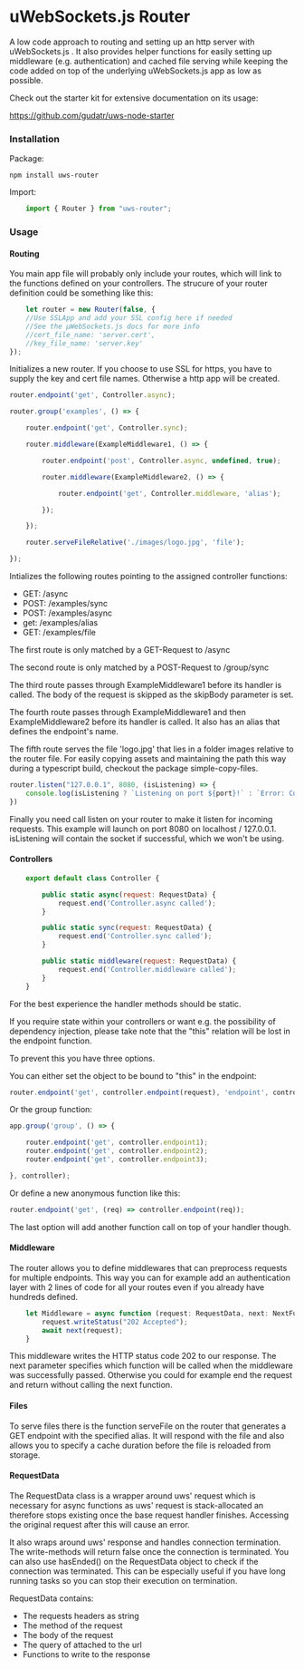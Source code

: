 # uWebSockets.js Router

A low code approach to routing and setting up an http server with uWebSockets.js .
It also provides helper functions for easily setting up middleware (e.g. authentication) and cached file serving while keeping the code added on top of the underlying uWebSockets.js app as low as possible.

Check out the starter kit for extensive documentation on its usage:

https://github.com/gudatr/uws-node-starter

### Installation

Package:
```
npm install uws-router
```

Import:
```javascript
    import { Router } from "uws-router";
```

### Usage

#### Routing

You main app file will probably only include your routes, which will link to the functions defined on your controllers.
The strucure of your router definition could be something like this:

```javascript
    let router = new Router(false, {
    //Use SSLApp and add your SSL config here if needed
    //See the μWebSockets.js docs for more info
    //cert_file_name: 'server.cert',
    //key_file_name: 'server.key'
});
```
Initializes a new router.
If you choose to use SSL for https, you have to supply the key and cert file names.
Otherwise a http app will be created.


```javascript
router.endpoint('get', Controller.async);

router.group('examples', () => {

    router.endpoint('get', Controller.sync);

    router.middleware(ExampleMiddleware1, () => {

        router.endpoint('post', Controller.async, undefined, true);

        router.middleware(ExampleMiddleware2, () => {

            router.endpoint('get', Controller.middleware, 'alias');

        });

    });

    router.serveFileRelative('./images/logo.jpg', 'file');

});
```
    
Intializes the following routes pointing to the assigned controller functions:

- GET: /async
- POST: /examples/sync
- POST: /examples/async
- get: /examples/alias
- GET: /examples/file

The first route is only matched by a GET-Request to /async

The second route is only matched by a POST-Request to /group/sync

The third route passes through ExampleMiddleware1 before its handler is called. The body of the request is skipped as the skipBody parameter is set.

The fourth route passes through ExampleMiddleware1 and then ExampleMiddleware2 before its handler is called. It also has an alias that defines the endpoint's name.

The fifth route serves the file 'logo.jpg' that lies in a folder images relative to the router file.
For easily copying assets and maintaining the path this way during a typescript build, checkout the package simple-copy-files.

```javascript
router.listen("127.0.0.1", 8080, (isListening) => {
    console.log(isListening ? `Listening on port ${port}!` : `Error: Could not listen on port ${port}!`)
})
```

Finally you need call listen on your router to make it listen for incoming requests.
This example will launch on port 8080 on localhost / 127.0.0.1.
isListening will contain the socket if successful, which we won't be using.

#### Controllers

```javascript
    export default class Controller {

        public static async(request: RequestData) {
            request.end('Controller.async called');
        }

        public static sync(request: RequestData) {
            request.end('Controller.sync called');
        }

        public static middleware(request: RequestData) {
            request.end('Controller.middleware called');
        }
    }
```

For the best experience the handler methods should be static.

If you require state within your controllers or want e.g. the possibility of dependency injection, please take note that the "this" relation will be lost in the endpoint function.

To prevent this you have three options.

You can either set the object to be bound to "this" in the endpoint:

```javascript
router.endpoint('get', controller.endpoint(request), 'endpoint', controller);
```

Or the group function:

```javascript
app.group('group', () => {

    router.endpoint('get', controller.endpoint1);
    router.endpoint('get', controller.endpoint2);
    router.endpoint('get', controller.endpoint3);

}, controller);
```

Or define a new anonymous function like this:

```javascript
router.endpoint('get', (req) => controller.endpoint(req));
```

The last option will add another function call on top of your handler though.

#### Middleware

The router allows you to define middlewares that can preprocess requests for multiple endpoints.
This way you can for example add an authentication layer with 2 lines of code for all your routes even if you already have hundreds defined.

```javascript
    let Middleware = async function (request: RequestData, next: NextFunction): void {
        request.writeStatus("202 Accepted");
        await next(request);
    }
```
    
This middleware writes the HTTP status code 202 to our response.
The next parameter specifies which function will be called when the middleware was successfully passed.
Otherwise you could for example end the request and return without calling the next function.

#### Files

To serve files there is the function serveFile on the router that generates a GET endpoint with the specified alias.
It will respond with the file and also allows you to specify a cache duration before the file is reloaded from storage.

#### RequestData

The RequestData class is a wrapper around uws' request which is necessary for async functions as uws' request is stack-allocated an therefore stops existing once the base request handler finishes. Accessing the original request after this will cause an error.

It also wraps around uws' response and handles connection termination. The write-methods will return false once the connection is
terminated. You can also use hasEnded() on the RequestData object to check if the connection was terminated. This can be especially useful if you have long running tasks so you can stop their execution on termination.

RequestData contains:

- The requests headers as string
- The method of the request
- The body of the request
- The query of attached to the url
- Functions to write to the response
